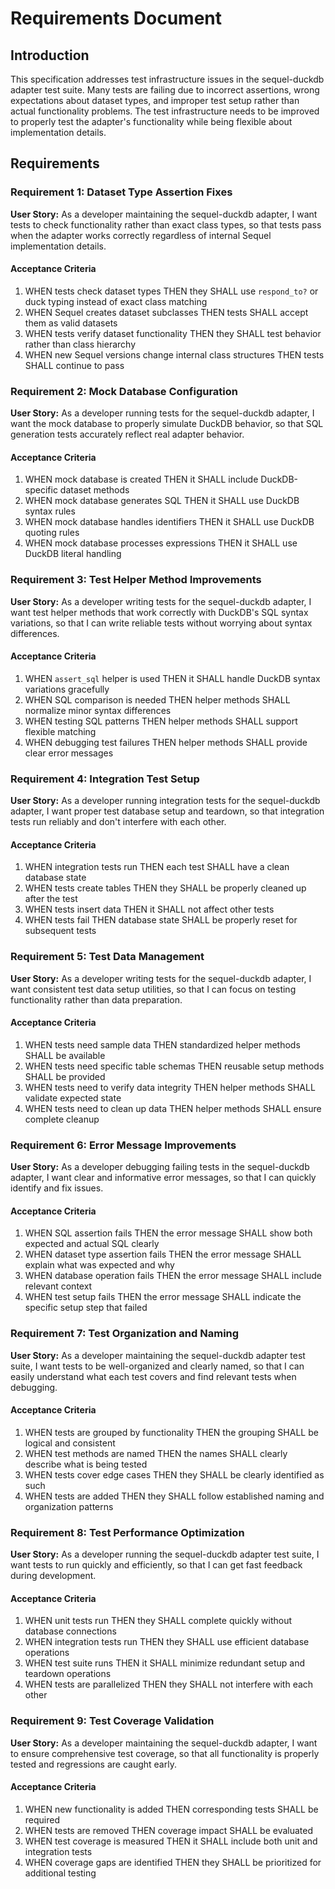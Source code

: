 # Requirements Document

## Introduction

This specification addresses test infrastructure issues in the sequel-duckdb adapter test suite. Many tests are failing due to incorrect assertions, wrong expectations about dataset types, and improper test setup rather than actual functionality problems. The test infrastructure needs to be improved to properly test the adapter's functionality while being flexible about implementation details.

## Requirements

### Requirement 1: Dataset Type Assertion Fixes

**User Story:** As a developer maintaining the sequel-duckdb adapter, I want tests to check functionality rather than exact class types, so that tests pass when the adapter works correctly regardless of internal Sequel implementation details.

#### Acceptance Criteria

1. WHEN tests check dataset types THEN they SHALL use `respond_to?` or duck typing instead of exact class matching
2. WHEN Sequel creates dataset subclasses THEN tests SHALL accept them as valid datasets
3. WHEN tests verify dataset functionality THEN they SHALL test behavior rather than class hierarchy
4. WHEN new Sequel versions change internal class structures THEN tests SHALL continue to pass

### Requirement 2: Mock Database Configuration

**User Story:** As a developer running tests for the sequel-duckdb adapter, I want the mock database to properly simulate DuckDB behavior, so that SQL generation tests accurately reflect real adapter behavior.

#### Acceptance Criteria

1. WHEN mock database is created THEN it SHALL include DuckDB-specific dataset methods
2. WHEN mock database generates SQL THEN it SHALL use DuckDB syntax rules
3. WHEN mock database handles identifiers THEN it SHALL use DuckDB quoting rules
4. WHEN mock database processes expressions THEN it SHALL use DuckDB literal handling

### Requirement 3: Test Helper Method Improvements

**User Story:** As a developer writing tests for the sequel-duckdb adapter, I want test helper methods that work correctly with DuckDB's SQL syntax variations, so that I can write reliable tests without worrying about syntax differences.

#### Acceptance Criteria

1. WHEN `assert_sql` helper is used THEN it SHALL handle DuckDB syntax variations gracefully
2. WHEN SQL comparison is needed THEN helper methods SHALL normalize minor syntax differences
3. WHEN testing SQL patterns THEN helper methods SHALL support flexible matching
4. WHEN debugging test failures THEN helper methods SHALL provide clear error messages

### Requirement 4: Integration Test Setup

**User Story:** As a developer running integration tests for the sequel-duckdb adapter, I want proper test database setup and teardown, so that integration tests run reliably and don't interfere with each other.

#### Acceptance Criteria

1. WHEN integration tests run THEN each test SHALL have a clean database state
2. WHEN tests create tables THEN they SHALL be properly cleaned up after the test
3. WHEN tests insert data THEN it SHALL not affect other tests
4. WHEN tests fail THEN database state SHALL be properly reset for subsequent tests

### Requirement 5: Test Data Management

**User Story:** As a developer writing tests for the sequel-duckdb adapter, I want consistent test data setup utilities, so that I can focus on testing functionality rather than data preparation.

#### Acceptance Criteria

1. WHEN tests need sample data THEN standardized helper methods SHALL be available
2. WHEN tests need specific table schemas THEN reusable setup methods SHALL be provided
3. WHEN tests need to verify data integrity THEN helper methods SHALL validate expected state
4. WHEN tests need to clean up data THEN helper methods SHALL ensure complete cleanup

### Requirement 6: Error Message Improvements

**User Story:** As a developer debugging failing tests in the sequel-duckdb adapter, I want clear and informative error messages, so that I can quickly identify and fix issues.

#### Acceptance Criteria

1. WHEN SQL assertion fails THEN the error message SHALL show both expected and actual SQL clearly
2. WHEN dataset type assertion fails THEN the error message SHALL explain what was expected and why
3. WHEN database operation fails THEN the error message SHALL include relevant context
4. WHEN test setup fails THEN the error message SHALL indicate the specific setup step that failed

### Requirement 7: Test Organization and Naming

**User Story:** As a developer maintaining the sequel-duckdb adapter test suite, I want tests to be well-organized and clearly named, so that I can easily understand what each test covers and find relevant tests when debugging.

#### Acceptance Criteria

1. WHEN tests are grouped by functionality THEN the grouping SHALL be logical and consistent
2. WHEN test methods are named THEN the names SHALL clearly describe what is being tested
3. WHEN tests cover edge cases THEN they SHALL be clearly identified as such
4. WHEN tests are added THEN they SHALL follow established naming and organization patterns

### Requirement 8: Test Performance Optimization

**User Story:** As a developer running the sequel-duckdb adapter test suite, I want tests to run quickly and efficiently, so that I can get fast feedback during development.

#### Acceptance Criteria

1. WHEN unit tests run THEN they SHALL complete quickly without database connections
2. WHEN integration tests run THEN they SHALL use efficient database operations
3. WHEN test suite runs THEN it SHALL minimize redundant setup and teardown operations
4. WHEN tests are parallelized THEN they SHALL not interfere with each other

### Requirement 9: Test Coverage Validation

**User Story:** As a developer maintaining the sequel-duckdb adapter, I want to ensure comprehensive test coverage, so that all functionality is properly tested and regressions are caught early.

#### Acceptance Criteria

1. WHEN new functionality is added THEN corresponding tests SHALL be required
2. WHEN tests are removed THEN coverage impact SHALL be evaluated
3. WHEN test coverage is measured THEN it SHALL include both unit and integration tests
4. WHEN coverage gaps are identified THEN they SHALL be prioritized for additional testing